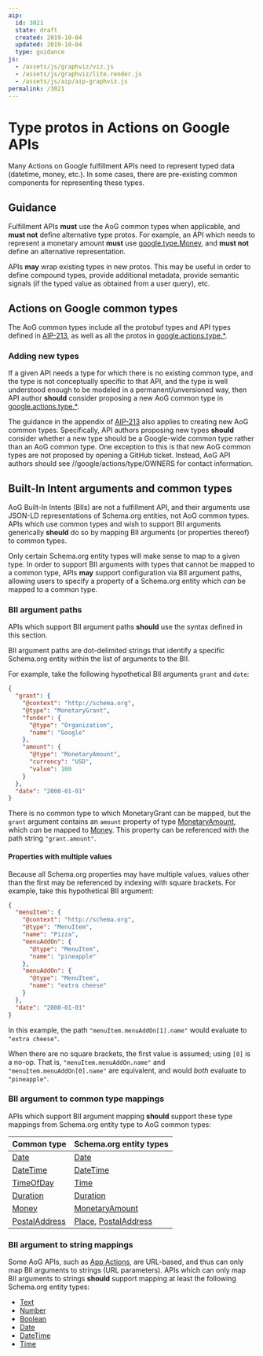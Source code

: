 ```yaml
---
aip:
  id: 3021
  state: draft
  created: 2019-10-04
  updated: 2019-10-04
  type: guidance
js:
  - /assets/js/graphviz/viz.js
  - /assets/js/graphviz/lite.render.js
  - /assets/js/aip/aip-graphviz.js
permalink: /3021
---
```


# Type protos in Actions on Google APIs

Many Actions on Google fulfillment APIs need to represent typed data (datetime,
money, etc.). In some cases, there are pre-existing common components for
representing these types.

## Guidance

Fulfillment APIs **must** use the AoG common types when applicable, and **must
not** define alternative type protos. For example, an API which needs to
represent a monetary amount **must** use [google.type.Money][money], and **must
not** define an alternative representation.

APIs **may** wrap existing types in new protos. This may be useful in order to
define compound types, provide additional metadata, provide semantic signals
(if the typed value as obtained from a user query), etc.

## Actions on Google common types

The AoG common types include all the protobuf types and API types defined in
[AIP-213][], as well as all the protos in
[google.actions.type.\*][actions-type].

### Adding new types

If a given API needs a type for which there is no existing common type, and the
type is not conceptually specific to that API, and the type is well understood
enough to be modeled in a permanent/unversioned way, then API author **should**
consider proposing a new AoG common type in
[google.actions.type.\*][actions-type].

The guidance in the appendix of [AIP-213][] also applies to creating new AoG
common types. Specifically, API authors proposing new types **should** consider
whether a new type should be a Google-wide common type rather than an AoG
common type. One exception to this is that new AoG common types are not
proposed by opening a GitHub ticket. Instead, AoG API authors should see
//google/actions/type/OWNERS for contact information.

## Built-In Intent arguments and common types

AoG Built-In Intents (BIIs) are not a fulfillment API, and their arguments use
JSON-LD representations of Schema.org entities, not AoG common types. APIs
which use common types and wish to support BII arguments generically **should**
do so by mapping BII arguments (or properties thereof) to common types.

Only certain Schema.org entity types will make sense to map to a given type. In
order to support BII arguments with types that cannot be mapped to a common
type, APIs **may** support configuration via BII argument paths, allowing users
to specify a property of a Schema.org entity which _can_ be mapped to a common
type.

### BII argument paths

APIs which support BII argument paths **should** use the syntax defined in this
section.

BII argument paths are dot-delimited strings that identify a specific
Schema.org entity within the list of arguments to the BII.

For example, take the following hypothetical BII arguments `grant` and `date`:

```json
{
  "grant": {
    "@context": "http://schema.org",
    "@type": "MonetaryGrant",
    "funder": {
      "@type": "Organization",
      "name": "Google"
    },
    "amount": {
      "@type": "MonetaryAmount",
      "currency": "USD",
      "value": 100
    }
  },
  "date": "2000-01-01"
}
```

There is no common type to which MonetaryGrant can be mapped, but the `grant`
argument contains an `amount` property of type [MonetaryAmount][], which _can_
be mapped to [Money][]. This property can be referenced with the path string
`"grant.amount"`.

#### Properties with multiple values

Because all Schema.org properties may have multiple values, values other than
the first may be referenced by indexing with square brackets. For example, take
this hypothetical BII argument:

```json
{
  "menuItem": {
    "@context": "http://schema.org",
    "@type": "MenuItem",
    "name": "Pizza",
    "menuAddOn": {
      "@type": "MenuItem",
      "name": "pineapple"
    },
    "menuAddOn": {
      "@type": "MenuItem",
      "name": "extra cheese"
    }
  },
  "date": "2000-01-01"
}
```

In this example, the path `"menuItem.menuAddOn[1].name"` would evaluate to
`"extra cheese"`.

When there are no square brackets, the first value is assumed; using `[0]` is a
no-op. That is, `"menuItem.menuAddOn.name"` and `"menuItem.menuAddOn[0].name"`
are equivalent, and would _both_ evaluate to `"pineapple"`.

### BII argument to common type mappings

APIs which support BII argument mapping **should** support these type mappings
from Schema.org entity type to AoG common types:

| Common type       | Schema.org entity types                          |
| ----------------- | ------------------------------------------------ |
| [Date][]          | [Date][schema-date]                              |
| [DateTime][]      | [DateTime][schema-datetime]                      |
| [TimeOfDay][]     | [Time][]                                         |
| [Duration][]      | [Duration][schema-duration]                      |
| [Money][]         | [MonetaryAmount][]                               |
| [PostalAddress][] | [Place][], [PostalAddress][schema-postaladdress] |

### BII argument to string mappings

Some AoG APIs, such as [App Actions][], are URL-based, and thus can only map
BII arguments to strings (URL parameters). APIs which can only map BII
arguments to strings **should** support mapping at least the following
Schema.org entity types:

- [Text][]
- [Number][]
- [Boolean][]
- [Date][schema-date]
- [DateTime][schema-datetime]
- [Time][]

<!-- prettier-ignore-start -->
[aip-213]: ../0213.md
[date]: https://github.com/googleapis/api-common-protos/tree/master/google/type/date.proto
[datetime]: https://github.com/googleapis/api-common-protos/tree/master/google/type/datetime.proto
[timeofday]: https://github.com/googleapis/api-common-protos/tree/master/google/type/timeofday.proto
[duration]: https://github.com/protocolbuffers/protobuf/tree/master/src/google/protobuf/duration.proto
[money]: https://github.com/googleapis/api-common-protos/tree/master/google/type/money.proto
[postaladdress]: https://github.com/googleapis/api-common-protos/tree/master/google/type/postal_address.proto
[type]: https://github.com/googleapis/api-common-protos/tree/master/google/type/
[actions-type]: https://github.com/googleapis/api-common-protos/tree/master/google/actions/type/
[app actions]: https://developers.google.com/actions/appactions/overview
[schema-date]: https://schema.org/Date
[schema-datetime]: https://schema.org/DateTime
[time]: https://schema.org/Time
[schema-duration]: http://schema.org/Duration
[monetaryamount]: https://schema.org/MonetaryAmount
[place]: https://schema.org/Place
[schema-postaladdress]: https://schema.org/PostalAddress
[text]: https://schema.org/Text
[number]: https://schema.org/Number
[boolean]: https://schema.org/Boolean
<!-- prettier-ignore-end -->
